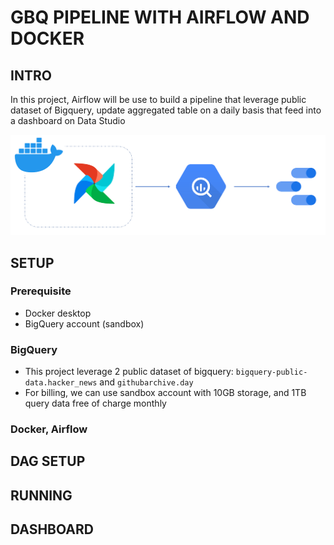 # GBQ PIPELINE WITH AIRFLOW AND DOCKER

## INTRO
In this project, Airflow will be use to build a pipeline that leverage public dataset of Bigquery, update aggregated table on a daily basis that feed into a dashboard on Data Studio 
<p align="center">
  <img src="pics/tools.png" width="700">
</p>

## SETUP 

### Prerequisite
- Docker desktop
- BigQuery account (sandbox)

### BigQuery
 - This project leverage 2 public dataset of bigquery: `bigquery-public-data.hacker_news` and `githubarchive.day`
 - For billing, we can use sandbox account with 10GB storage, and 1TB query data free of charge monthly
### Docker, Airflow

## DAG SETUP
## RUNNING
## DASHBOARD
